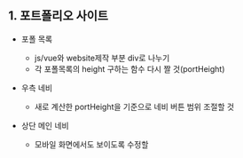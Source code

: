 ## 1. 포트폴리오 사이트
- 포폴 목록 
  - js/vue와 website제작 부분 div로 나누기
  - 각 포폴목록의 height 구하는 함수 다시 짤 것(portHeight)
  
- 우측 네비
  - 새로 계산한 portHeight을 기준으로 네비 버튼 범위 조절할 것
  
- 상단 메인 네비
  - 모바일 화면에서도 보이도록 수정할 
